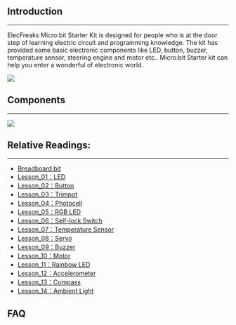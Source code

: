 ## Introduction
---
ElecFreaks Micro:bit Starter Kit is designed for people who is at the door step of learning electric circuit and programming knowledge. 
The kit has provided some basic electronic components like LED, button, buzzer, temperature sensor, steering engine and motor etc.. 
Micro:bit Starter kit can help you enter a wonderful of electronic world.

![](https://i.imgur.com/XpixeEF.jpg)

## Components
---
![](https://i.imgur.com/NJPB9qt.jpg)

## Relative Readings:
---
- [Breadboard:bit](/KidzCanCode-Tutorials-I/docs/breadboard_bit/)
- [Lesson_01：LED](/KidzCanCode-Tutorials-I/docs/starter_kit_case_01/)
- [Lesson_02：Button](/KidzCanCode-Tutorials-I/docs/starter_kit_case_02/)  
- [Lesson_03：Trimpot](/KidzCanCode-Tutorials-I/docs/starter_kit_case_03/)  
- [Lesson_04：Photocell](/KidzCanCode-Tutorials-I/docs/starter_kit_case_04/) 
- [Lesson_05：RGB LED](/KidzCanCode-Tutorials-I/docs/starter_kit_case_05/) 
- [Lesson_06：Self-lock Switch](/KidzCanCode-Tutorials-I/docs/starter_kit_case_06/) 
- [Lesson_07：Temperature Sensor](/KidzCanCode-Tutorials-I/docs/starter_kit_case_07/) 
- [Lesson_08：Servo](/KidzCanCode-Tutorials-I/docs/starter_kit_case_08/) 
- [Lesson_09：Buzzer](/KidzCanCode-Tutorials-I/docs/starter_kit_case_09/) 
- [Lesson_10：Motor](/KidzCanCode-Tutorials-I/docs/starter_kit_case_10/) 
- [Lesson_11：Rainbow LED](/KidzCanCode-Tutorials-I/docs/starter_kit_case_11/) 
- [Lesson_12：Accelerometer](/KidzCanCode-Tutorials-I/docs/starter_kit_case_12/) 
- [Lesson_13：Compass](/KidzCanCode-Tutorials-I/docs/starter_kit_case_13/) 
- [Lesson_14：Ambient Light](/KidzCanCode-Tutorials-I/docs/starter_kit_case_14/) 

## FAQ
